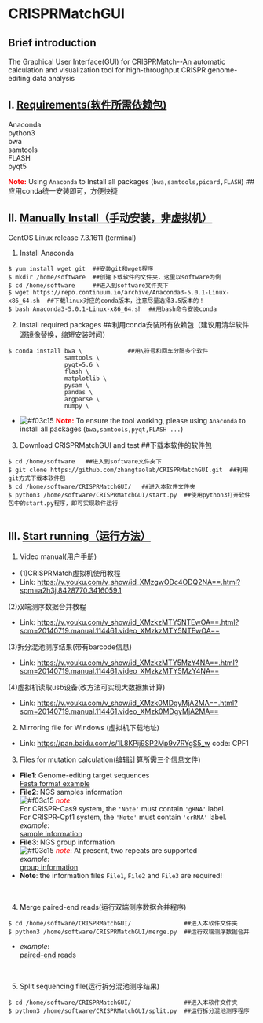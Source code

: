 # CRISPRMatchGUI
## Brief introduction
The Graphical User Interface(GUI) for CRISPRMatch--An automatic calculation and visualization tool for high-throughput CRISPR genome-editing data analysis
## I. <u>Requirements(软件所需依赖包)</u>
Anaconda</br>
python3</br>
bwa</br>
samtools</br>
FLASH</br>
pyqt5</br>

**<font color="red">Note:</font>** Using `Anaconda` to Install all packages (`bwa,samtools,picard,FLASH`) ##应用conda统一安装即可，方便快捷

## II. <u>Manually Install（手动安装，非虚拟机）</u>
CentOS Linux release 7.3.1611 (terminal)
1. Install Anaconda</br>
```
$ yum install wget git  ##安装git和wget程序
$ mkdir /home/software  ##创建下载软件的文件夹，这里以software为例
$ cd /home/software     ##进入到software文件夹下
$ wget https://repo.continuum.io/archive/Anaconda3-5.0.1-Linux-x86_64.sh  ##下载linux对应的conda版本，注意尽量选择3.5版本的！
$ bash Anaconda3-5.0.1-Linux-x86_64.sh  ##用bash命令安装conda
```
2. Install required packages  ##利用conda安装所有依赖包（建议用清华软件源镜像替换，缩短安装时间）
```
$ conda install bwa \             ##用\符号和回车分隔多个软件
                samtools \  
                pyqt=5.6 \  
                flash \ 
                matplotlib \  
                pysam \  
                pandas \  
                argparse \  
                numpy \
```
- ![#f03c15](https://placehold.it/15/f03c15/000000?text=+) **<font color=red>Note:</font>** To ensure the tool working, please using `Anaconda` to install all packages (`bwa,samtools,pyqt,FLASH ...`)

3. Download CRISPRMatchGUI and test  ##下载本软件的软件包
```
$ cd /home/software   ##进入到software文件夹下
$ git clone https://github.com/zhangtaolab/CRISPRMatchGUI.git  ##利用git方式下载本软件包
$ cd /home/software/CRISPRMatchGUI/   ##进入本软件文件夹
$ python3 /home/software/CRISPRMatchGUI/start.py  ##使用python3打开软件包中的start.py程序，即可实现软件运行
  
```
## III. <u>Start running（运行方法）</u>
1. Video manual(用户手册)</br>

- (1)CRISPRMatch虚拟机使用教程
- Link: https://v.youku.com/v_show/id_XMzgwODc4ODQ2NA==.html?spm=a2h3j.8428770.3416059.1

(2)双端测序数据合并教程
- Link: https://v.youku.com/v_show/id_XMzkzMTY5NTEwOA==.html?scm=20140719.manual.114461.video_XMzkzMTY5NTEwOA==

(3)拆分混池测序结果(带有barcode信息)
- Link: https://v.youku.com/v_show/id_XMzkzMTY5MzY4NA==.html?scm=20140719.manual.114461.video_XMzkzMTY5MzY4NA==

(4)虚拟机读取usb设备(改方法可实现大数据集计算)
- Link: https://v.youku.com/v_show/id_XMzk0MDgyMjA2MA==.html?scm=20140719.manual.114461.video_XMzk0MDgyMjA2MA==

2. Mirroring file for Windows (虚拟机下载地址)</br>
- Link: https://pan.baidu.com/s/1L8KPij9SP2Mp9v7RYgS5_w  code: CPF1

3. Files for mutation calculation(编辑计算所需三个信息文件)</br>
- **File1**: Genome-editing target sequences  
[Fasta format example](https://github.com/zhangtaolab/CRISPRMatchGUI/tree/master/sample_test/Samples_gene.fa)
- **File2**: NGS samples information  
![#f03c15](https://placehold.it/15/f03c15/000000?text=+) <font color=red>*note*:</font>   
For CRISPR-Cas9 system, the `'Note'` must contain `'gRNA'` label.  
For CRISPR-Cpf1 system, the `'Note'` must contain `'crRNA'` label.  
*example*:  
[sample information](https://github.com/zhangtaolab/CRISPRMatchGUI/tree/master/sample_test/sample_infor.csv)  
- **File3**: NGS group information  
![#f03c15](https://placehold.it/15/f03c15/000000?text=+) <font color=red>*note*:</font> At present, two repeats are supported<br>
*example*:</br>
[group information](https://github.com/zhangtaolab/CRISPRMatchGUI/tree/master/sample_test/group_info.csv)  
- **Note**: the information files `File1`, `File2` and `File3` are required!  
</br>

4. Merge paired-end reads(运行双端测序数据合并程序)</br>
```
$ cd /home/software/CRISPRMatchGUI/               ##进入本软件文件夹
$ python3 /home/software/CRISPRMatchGUI/merge.py  ##运行双端测序数据合并
```
- *example*:<br/>
[paired-end reads](https://github.com/zhangtaolab/CRISPRMatchGUI/tree/master/merge_sample/)  
</br>

5. Split sequencing file(运行拆分混池测序结果)</br>
```
$ cd /home/software/CRISPRMatchGUI/               ##进入本软件文件夹 
$ python3 /home/software/CRISPRMatchGUI/split.py  ##运行拆分混池测序程序
```

